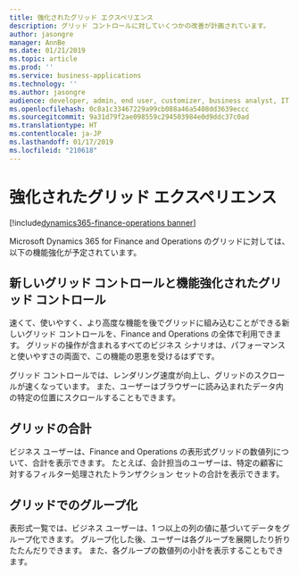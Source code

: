 ```yaml
---
title: 強化されたグリッド エクスペリエンス
description: グリッド コントロールに対していくつかの改善が計画されています。
author: jasongre
manager: AnnBe
ms.date: 01/21/2019
ms.topic: article
ms.prod: ''
ms.service: business-applications
ms.technology: ''
ms.author: jasongre
audience: developer, admin, end user, customizer, business analyst, IT pro
ms.openlocfilehash: 0c8a1c33467229a99cb088a46a5408dd3639eccc
ms.sourcegitcommit: 9a31d79f2ae098559c294503984e0d9ddc37c0ad
ms.translationtype: HT
ms.contentlocale: ja-JP
ms.lasthandoff: 01/17/2019
ms.locfileid: "210618"
---
```

# <a name="enhanced-grid-experiences"></a>強化されたグリッド エクスペリエンス
[!include[dynamics365-finance-operations banner](../includes/dynamics365-finance-operations.md)]

Microsoft Dynamics 365 for Finance and Operations のグリッドに対しては、以下の機能強化が予定されています。

## <a name="new-and-improved-grid-control"></a>新しいグリッド コントロールと機能強化されたグリッド コントロール

速くて、使いやすく、より高度な機能を後でグリッドに組み込むことができる新しいグリッド コントロールを、Finance and Operations の全体で利用できます。 グリッドの操作が含まれるすべてのビジネス シナリオは、パフォーマンスと使いやすさの両面で、この機能の恩恵を受けるはずです。

グリッド コントロールでは、レンダリング速度が向上し、グリッドのスクロールが速くなっています。 また、ユーザーはブラウザーに読み込まれたデータ内の特定の位置にスクロールすることもできます。  

## <a name="totals-in-grids"></a>グリッドの合計
ビジネス ユーザーは、Finance and Operations の表形式グリッドの数値列について、合計を表示できます。 たとえば、会計担当のユーザーは、特定の顧客に対するフィルター処理されたトランザクション セットの合計を表示できます。

## <a name="grouping-in-grids"></a>グリッドでのグループ化

表形式一覧では、ビジネス ユーザーは、1 つ以上の列の値に基づいてデータをグループ化できます。 グループ化した後、ユーザーは各グループを展開したり折りたたんだりできます。 また、各グループの数値列の小計を表示することもできます。  
